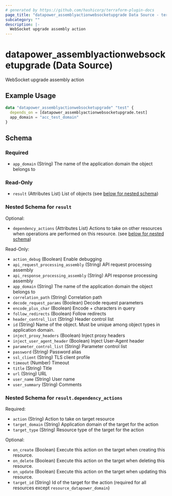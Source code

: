 ```yaml
---
# generated by https://github.com/hashicorp/terraform-plugin-docs
page_title: "datapower_assemblyactionwebsocketupgrade Data Source - terraform-provider-datapower"
subcategory: ""
description: |-
  WebSocket upgrade assembly action
---
```


# datapower_assemblyactionwebsocketupgrade (Data Source)

WebSocket upgrade assembly action

## Example Usage

```terraform
data "datapower_assemblyactionwebsocketupgrade" "test" {
  depends_on = [datapower_assemblyactionwebsocketupgrade.test]
  app_domain = "acc_test_domain"
}
```

<!-- schema generated by tfplugindocs -->
## Schema

### Required

- `app_domain` (String) The name of the application domain the object belongs to

### Read-Only

- `result` (Attributes List) List of objects (see [below for nested schema](#nestedatt--result))

<a id="nestedatt--result"></a>
### Nested Schema for `result`

Optional:

- `dependency_actions` (Attributes List) Actions to take on other resources when operations are performed on this resource. (see [below for nested schema](#nestedatt--result--dependency_actions))

Read-Only:

- `action_debug` (Boolean) Enable debugging
- `api_request_processing_assembly` (String) API request processing assembly
- `api_response_processing_assembly` (String) API response processing assembly
- `app_domain` (String) The name of the application domain the object belongs to
- `correlation_path` (String) Correlation path
- `decode_request_params` (Boolean) Decode request parameters
- `encode_plus_char` (Boolean) Encode + characters in query
- `follow_redirects` (Boolean) Follow redirects
- `header_control_list` (String) Header control list
- `id` (String) Name of the object. Must be unique among object types in application domain.
- `inject_proxy_headers` (Boolean) Inject proxy headers
- `inject_user_agent_header` (Boolean) Inject User-Agent header
- `parameter_control_list` (String) Parameter control list
- `password` (String) Password alias
- `ssl_client` (String) TLS client profile
- `timeout` (Number) Timeout
- `title` (String) Title
- `url` (String) URL
- `user_name` (String) User name
- `user_summary` (String) Comments

<a id="nestedatt--result--dependency_actions"></a>
### Nested Schema for `result.dependency_actions`

Required:

- `action` (String) Action to take on target resource
- `target_domain` (String) Application domain of the target for the action
- `target_type` (String) Resource type of the target for the action

Optional:

- `on_create` (Boolean) Execute this action on the target when creating this resource.
- `on_delete` (Boolean) Execute this action on the target when deleting this resource.
- `on_update` (Boolean) Execute this action on the target when updating this resource.
- `target_id` (String) Id of the target for the action (required for all resources except `resource_datapower_domain`)
